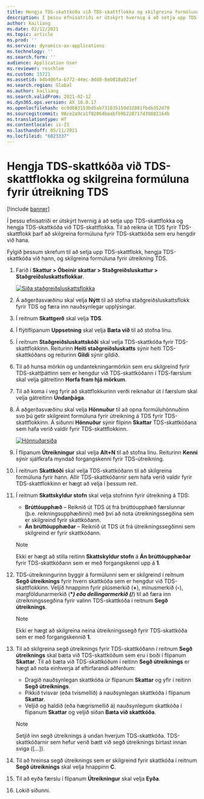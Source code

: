 ```yaml
---
title: Hengja TDS-skattkóða við TDS-skattflokka og skilgreina formúluna fyrir útreikning TDS
description: Í þessu efnisatriði er útskýrt hvernig á að setja upp TDS-skattflokka og hengja TDS-skattkóða við TDS-skattflokka. Til að reikna út TDS fyrir TDS-skattflokk þarf að skilgreina formúluna fyrir TDS-skattkóða sem eru hengdir við hana.
author: kailiang
ms.date: 02/12/2021
ms.topic: article
ms.prod: ''
ms.service: dynamics-ax-applications
ms.technology: ''
ms.search.form: ''
audience: Application User
ms.reviewer: roschlom
ms.custom: 15721
ms.assetid: b4b406fa-b772-44ec-8dd8-8eb818a921ef
ms.search.region: Global
ms.author: kailiang
ms.search.validFrom: 2021-02-12
ms.dyn365.ops.version: AX 10.0.17
ms.openlocfilehash: ec0d683153bd5ab731035159d32881fbdb352d70
ms.sourcegitcommit: 08ce2a9ca1f02064beabfb9b228717d39882164b
ms.translationtype: HT
ms.contentlocale: is-IS
ms.lasthandoff: 05/11/2021
ms.locfileid: "6023337"
---
```

# <a name="attach-tds-tax-codes-to-tds-tax-groups-and-define-the-formula-for-calculating-tds"></a>Hengja TDS-skattkóða við TDS-skattflokka og skilgreina formúluna fyrir útreikning TDS

[!include [banner](../includes/banner.md)]

Í þessu efnisatriði er útskýrt hvernig á að setja upp TDS-skattflokka og hengja TDS-skattkóða við TDS-skattflokka. Til að reikna út TDS fyrir TDS-skattflokk þarf að skilgreina formúluna fyrir TDS-skattkóða sem eru hengdir við hana.

Fylgið þessum skrefum til að setja upp TDS-skattflokk, hengja TDS-skattkóða við hann, og skilgreina formúluna fyrir útreikning TDS.

1. Farið í **Skattur \> Óbeinir skattar \> Staðgreiðsluskattur \> Staðgreiðsluskattsflokkar**.

    [![Síða staðgreiðsluskattsflokka](./media/apac-ind-TDS-29.png)](./media/apac-ind-TDS-29.png)

2. Á aðgerðasvæðinu skal velja **Nýtt** til að stofna staðgreiðsluskattsflokk fyrir TDS og færa inn nauðsynlegar upplýsingar.
3. Í reitnum **Skattgerð** skal velja **TDS**.
4. Í flýtiflipanum **Uppsetning** skal velja **Bæta við** til að stofna línu.
5. Í reitnum **Staðgreiðsluskattskóði** skal velja TDS-skattkóða fyrir TDS-skattflokkinn. Reiturinn **Heiti staðgreiðsluskatts** sýnir heiti TDS-skattkóðans og reiturinn **Gildi** sýnir gildið.
6. Til að hunsa mörkin og undantekningarmörkin sem eru skilgreind fyrir TDS-skattþáttinn sem er hengdur við TDS-skattkóðann í TDS-færslum skal velja gátreitinn **Horfa fram hjá mörkum**.
7. Til að koma í veg fyrir að skattflokkurinn verði reiknaður út í færslum skal velja gátreitinn **Undanþága**.
8. Á aðgerðasvæðinu skal velja **Hönnuður** til að opna formúluhönnuðinn svo þú getir skilgreint formúluna fyrir útreikning á TDS fyrir TDS-skattflokkinn. Á síðunni **Hönnuður** sýnir flipinn **Skattar** TDS-skattkóðana sem hafa verið valdir fyrir TDS-skattflokkinn.

    [![Hönnuðarsíða](./media/apac-ind-TDS-30.png)](./media/apac-ind-TDS-30.png)

9. Í flipanum **Útreikningur** skal velja **Alt+N** til að stofna línu. Reiturinn **Kenni** sýnir sjálfkrafa myndað forgangskenni fyrir TDS-útreikning.
10. Í reitnum **Skattkóði** skal velja TDS-skattkóðann til að skilgreina formúluna fyrir hann. Allir TDS-skattkóðarnir sem hafa verið valdir fyrir TDS-skattflokkinn er hægt að velja í þessum reit.
11. Í reitnum **Skattskyldur stofn** skal velja stofninn fyrir útreikning á TDS:

    - **Brúttóupphæð** – Reiknið út TDS út frá brúttóupphæð færslunnar (þ.e. reikningsupphæðinni) með því að nota útreikningssegðina sem er skilgreind fyrir skattkóðann.
    - **Án brúttóupphæðar** – Reiknið út TDS út frá útreikningssegðinni sem skilgreind er fyrir skattkóðann.

    > [!NOTE]
    > Ekki er hægt að stilla reitinn **Skattskyldur stofn** á **Án brúttóupphæðar** fyrir TDS-skattkóðann sem er með forgangskenni upp á **1**.

12. TDS-útreikningurinn byggir á formúlunni sem er skilgreind í reitnum **Segð útreiknings** fyrir hvern skattkóða sem er hengdur við TDS-skattflokkinn. Veljið hnappinn fyrir plúsmerkið (**+**), mínusmerkið (**-**), margföldunarmerkið (**\**_) eða deilingarmerkið (_*/**) til að færa inn útreikningssegðina fyrir valinn TDS-skattkóða í reitnum **Segð útreiknings**.

    > [!NOTE]
    > Ekki er hægt að skilgreina neina útreikningssegð fyrir TDS-skattkóða sem er með forgangskennið **1**.

13. Til að skilgreina segð útreiknings fyrir TDS-skattkóðann í reitnum **Segð útreiknings** skal bæta við TDS-skattkóðum sem eru í boði í flipanum **Skattar**. Til að bæta við TDS-skattkóðum í reitinn **Segð útreiknings** er hægt að nota einhverja af eftirfarandi aðferðum:

    - Dragið nauðsynlegan skattkóða úr flipanum **Skattar** og yfir í reitinn **Segð útreiknings**.
    - Pikkið tvisvar (eða tvísmellið) á nauðsynlegan skattkóða í flipanum **Skattar**.
    - Veljið og haldið (eða hægrismellið á) nauðsynlegum skattkóða í flipanum **Skattar** og veljið síðan **Bæta við skattkóða**.

    > [!NOTE]
    > Setjið inn segð útreiknings á undan hverjum TDS-skattkóða. TDS-skattkóðarnir sem hefur verið bætt við segð útreiknings birtast innan sviga (\[...\]).

14. Til að hreinsa segð útreiknings sem er skilgreind fyrir skattkóða í reitnum **Segð útreiknings** skal velja hnappinn **C**.
15. Til að eyða færslu í flipanum **Útreikningur** skal velja **Eyða**.
16. Lokið síðunni.
